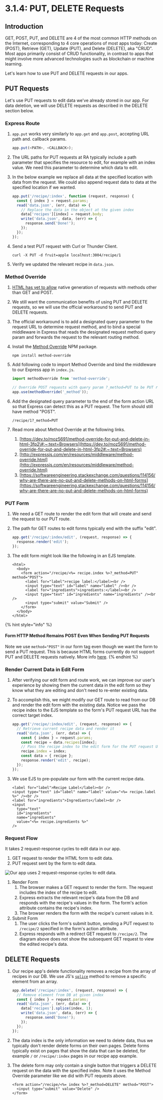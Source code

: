 # 3.1.4: PUT, DELETE Requests

## Introduction

GET, POST, PUT, and DELETE are 4 of the most common HTTP methods on the Internet, corresponding to 4 core operations of most apps today: Create \(POST\), Retrieve \(GET\), Update \(PUT\), and Delete \(DELETE\), aka "CRUD". Most apps primarily consist of CRUD functionality, in contrast to apps that might involve more advanced technologies such as blockchain or machine learning.

Let's learn how to use PUT and DELETE requests in our apps.

## PUT Requests

Let's use PUT requests to edit data we've already stored in our app. For data deletion, we will use DELETE requests as described in the DELETE section below.

### Express Route

1. `app.put` works very similarly to `app.get` and `app.post`, accepting URL path and. callback params.

   ```javascript
   app.put(<PATH>, <CALLBACK>);
   ```

2. The URL paths for PUT requests at RA typically include a path parameter that specifies the resource to edit, for example with an index value. We need this parameter to determine which data to edit.
3. In the below example we replace all data at the specified location with data from the request. We could also append request data to data at the specified location if we wanted.

   ```javascript
   app.put('/recipe/:index', function (request, response) {
     const { index } = request.params;
     read('data.json', (err, data) => {
       // Replace the data in the object at the given index
       data['recipes'][index] = request.body;
       write('data.json', data, (err) => {
         response.send('Done!');
       });
     });
   });
   ```

4. Send a test PUT request with Curl or Thunder Client.

   ```markup
   curl -X PUT -d fruit=apple localhost:3004/recipe/1
   ```

5. Verify we updated the relevant recipe in `data.json`.

### Method Override

1. [HTML has yet to allow](https://programmertoday.com/why-dont-browsers-support-put-and-delete-requests/#:~:text=Browsers%20do%20support%20PUT%20and,allow%20are%20GET%20and%20POST.) native generation of requests with methods other than GET and POST.
2. We still want the communication benefits of using PUT and DELETE requests, so we will use the official workaround to send PUT and DELETE requests.
3. The official workaround is to add a designated query parameter to the request URL to determine request method, and to bind a special middleware in Express that reads the designated request method query param and forwards the request to the relevant routing method.
4. Install the [Method Override](https://www.npmjs.com/package/method-override) NPM package.

   ```markup
   npm install method-override
   ```

5. Add following code to import Method Override and bind the middleware to our Express app in `index.js`.

   ```javascript
   import methodOverride from 'method-override';

   // Override POST requests with query param ?_method=PUT to be PUT requests
   app.use(methodOverride('_method'));
   ```

6. Add the designated query parameter to the end of the form action URL so that Express can detect this as a PUT request. The form should still have method "POST".

   ```markup
   /recipe/1?_method=PUT
   ```

7. Read more about Method Override at the following links.
   1. [https://dev.to/moz5691/method-override-for-put-and-delete-in-html-3fp2\#:~:text=Browsers](https://dev.to/moz5691/method-override-for-put-and-delete-in-html-3fp2#:~:text=Browsers)
   2. [http://expressjs.com/en/resources/middleware/method-override.html](http://expressjs.com/en/resources/middleware/method-override.html)
   3. [https://softwareengineering.stackexchange.com/questions/114156/why-are-there-are-no-put-and-delete-methods-on-html-forms](https://softwareengineering.stackexchange.com/questions/114156/why-are-there-are-no-put-and-delete-methods-on-html-forms)

### PUT Form

1. We need a GET route to render the edit form that will create and send the request to our PUT route.
2. The path for GET routes to edit forms typically end with the suffix "edit".

   ```javascript
   app.get('/recipe/:index/edit', (request, response) => {
     response.render('edit');
   });
   ```

3. The edit form might look like the following in an EJS template.

   ```markup
   <html>
     <body>
       <form action="/recipe/<%= recipe.index %>?_method=PUT" method="POST">
         <label for="label">recipe label:</label><br />
         <input type="text" id="label" name="label" /><br />
         <label for="ingredients">ingredients:</label><br />
         <input type="text" id="ingredients" name="ingredients" /><br />
         <input type="submit" value="Submit" />
       </form>
     </body>
   </html>
   ```

{% hint style="info" %}
#### Form HTTP Method Remains POST Even When Sending PUT Requests

Note we use `method="POST"` in our form tag even though we want the form to send a PUT request. This is because HTML forms currently do not support PUT and DELETE requests natively. More info [here](https://softwareengineering.stackexchange.com/questions/114156/why-are-there-are-no-put-and-delete-methods-on-html-forms).
{% endhint %}

### Render Current Data in Edit Form

1. After verifying our edit form and route work, we can improve our user's experience by showing them the current data in the edit form so they know what they are editing and don't need to re-enter existing data.
2. To accomplish this, we might modify our GET route to read from our DB and render the edit form with the existing data. Notice we pass the recipe index to the EJS template so the form's PUT request URL has the correct target index.

   ```javascript
   app.get('/recipe/:index/edit', (request, response) => {
     // Retrieve current recipe data and render it
     read('data.json', (err, data) => {
       const { index } = request.params;
       const recipe = data.recipes[index];
       // Pass the recipe index to the edit form for the PUT request URL.
       recipe.index = index;
       const data = { recipe };
       response.render('edit', recipe);
     });
   });
   ```

3. We use EJS to pre-populate our form with the current recipe data.

   ```markup
   <label for="label">Recipe Label</label><br />
   <input type="text" id="label" name="label" value="<%= recipe.label %>" /><br />
   <label for="ingredients">Ingredients</label><br />
   <input
     type="text"
     id="ingredients"
     name="ingredients"
     value="<%= recipe.ingredients %>"
   />
   ```

### Request Flow

It takes 2 request-response cycles to edit data in our app.

1. GET request to render the HTML form to edit data.
2. PUT request sent by the form to edit data.

![Our app uses 2 request-response cycles to edit data.](../../.gitbook/assets/put.jpg)

1. Render Form
   1. The browser makes a GET request to render the form. The request includes the index of the recipe to edit.
   2. Express extracts the relevant recipe's data from the DB and responds with the recipe's values in the form. The form's action attribute contains the recipe's index.
   3. The browser renders the form with the recipe's current values in it.
2. Submit Form
   1. The user clicks the form's submit button, sending a PUT request to `/recipe/2` specified in the form's action attribute.
   2. Express responds with a redirect GET request to `/recipe/2`. The diagram above does not show the subsequent GET request to view the edited recipe's data.

## DELETE Requests

1. Our recipe app's delete functionality removes a recipe from the array of recipes in our DB. We use JS's [`splice`](https://developer.mozilla.org/en-US/docs/Web/JavaScript/Reference/Global_Objects/Array/splice) method to remove a specific element from an array.

   ```javascript
   app.delete('/recipe/:index', (request, response) => {
     // Remove element from DB at given index
     const { index } = request.params;
     read('data.json', (err, data) => {
       data['recipes'].splice(index, 1);
       write('data.json', data, (err) => {
         response.send('Done!');
       });
     });
   });
   ```

2. The data index is the only information we need to delete data, thus we typically don't render delete forms on their own pages. Delete forms typically exist on pages that show the data that can be deleted, for example  `/` or `/recipe/:index` pages in our recipe app example.
3. The delete form may only contain a single button that triggers a DELETE request on the data with the specified index. Note it uses the Method Override parameter like we did with PUT requests above.

   ```markup
   <form action="/recipe/<%= index %>?_method=DELETE" method="POST">
     <input type="submit" value="Delete" />
   </form>
   ```

